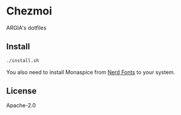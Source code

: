# Chezmoi

ARGIA's dotfiles

## Install

```bash
./install.sh
```

You also need to install Monaspice from [Nerd Fonts](https://www.nerdfonts.com/font-downloads) to your system.

## License

Apache-2.0
